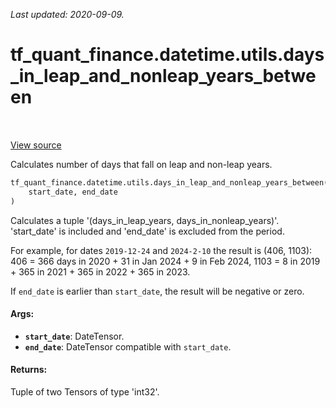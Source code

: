 <!--
This file is generated by a tool. Do not edit directly.
For open-source contributions the docs will be updated automatically.
-->

*Last updated: 2020-09-09.*

<div itemscope itemtype="http://developers.google.com/ReferenceObject">
<meta itemprop="name" content="tf_quant_finance.datetime.utils.days_in_leap_and_nonleap_years_between" />
<meta itemprop="path" content="Stable" />
</div>

# tf_quant_finance.datetime.utils.days_in_leap_and_nonleap_years_between

<!-- Insert buttons and diff -->

<table class="tfo-notebook-buttons tfo-api" align="left">
</table>

<a target="_blank" href="https://github.com/google/tf-quant-finance/blob/master/tf_quant_finance/datetime/date_utils.py">View source</a>



Calculates number of days that fall on leap and non-leap years.

```python
tf_quant_finance.datetime.utils.days_in_leap_and_nonleap_years_between(
    start_date, end_date
)
```



<!-- Placeholder for "Used in" -->

Calculates a tuple '(days_in_leap_years, days_in_nonleap_years)'.
'start_date' is included and 'end_date' is excluded from the period.

For example, for dates `2019-12-24` and `2024-2-10` the result is
(406, 1103):
406 = 366 days in 2020 + 31 in Jan 2024 + 9 in Feb 2024,
1103 = 8 in 2019 + 365 in 2021 + 365 in 2022 + 365 in 2023.

If `end_date` is earlier than `start_date`, the result will be negative or
zero.

#### Args:


* <b>`start_date`</b>: DateTensor.
* <b>`end_date`</b>: DateTensor compatible with `start_date`.


#### Returns:

Tuple of two Tensors of type 'int32'.
